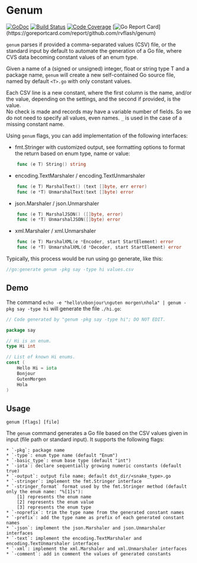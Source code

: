 # Genum

[![GoDoc](https://godoc.org/github.com/rvflash/genum?status.svg)](https://godoc.org/github.com/rvflash/genum)
[![Build Status](https://api.travis-ci.com/rvflash/genum.svg?branch=main)](https://travis-ci.com/rvflash/genum?branch=main)
[![Code Coverage](https://codecov.io/gh/rvflash/genum/branch/main/graph/badge.svg)](https://codecov.io/gh/rvflash/genum)
[![Go Report Card](https://goreportcard.com/badge/github.com/rvflash/genum?)](https://goreportcard.com/report/github.com/rvflash/genum)

`genum` parses if provided a comma-separated values (CSV) file, or the standard input by default to automate 
the generation of a Go file, where CVS data becoming constant values of an enum type.

Given a name of a (signed or unsigned) integer, float or string type T and a package name, 
`genum` will create a new self-contained Go source file, named by default `<T>.go` with only constant values.

Each CSV line is a new constant, where the first column is the name, and/or the value, depending on the settings, 
and the second if provided, is the value.   
No check is made and records may have a variable number of fields. So we do not need to specify all values, even names.
`_` is used in the case of a missing constant name. 

Using `genum` flags, you can add implementation of the following interfaces:

* fmt.Stringer with customized output, see formatting options  to format the return based on enum type, name or value:
```go
    func (e T) String() string
```
* encoding.TextMarshaler / encoding.TextUnmarshaler
```go
    func (e T) MarshalText() (text []byte, err error)
    func (e *T) UnmarshalText(text []byte) error
```
* json.Marshaler / json.Unmarshaler
```go
    func (e T) MarshalJSON() ([]byte, error)
    func (e *T) UnmarshalJSON([]byte) error
```
* xml.Marshaler / xml.Unmarshaler
```go
    func (e T) MarshalXML(e *Encoder, start StartElement) error
    func (e *T) UnmarshalXML(d *Decoder, start StartElement) error
```

Typically, this process would be run using go generate, like this:

```go
//go:generate genum -pkg say -type hi values.csv
```


## Demo

The command `echo -e "hello\nbonjour\nguten morgen\nhola" | genum -pkg say -type hi` will generate the file `./hi.go`:

```go
// Code generated by "genum -pkg say -type hi"; DO NOT EDIT.

package say

// Hi is an enum.
type Hi int

// List of known Hi enums.
const (
	Hello Hi = iota
	Bonjour
	GutenMorgen
	Hola
)

```


## Usage

```shell
genum [flags] [file]
```

The `genum` command generates a Go file based on the CSV values given in input (file path or standard input).
It supports the following flags:

    * `-pkg`: package name
    * `-type`: enum type name (default "Enum")
    * `-basic_type`: enum base type (default "int")
    * `-iota`: declare sequentially growing numeric constants (default true)
    * `-output`: output file name; default dst_dir/<snake_type>.go
    * `-stringer`: implement the fmt.Stringer interface
    * `-stringer_format` format used by the fmt.Stringer method (default only the enum name: "%[1]s"):
        [1] represents the enum name
        [2] represents the enum value
        [3] represents the enum type
    * `-noprefix`: trim the type name from the generated constant names
    * `-prefix`: add the type name as prefix of each generated constant names
    * `-json`: implement the json.Marshaler and json.Unmarshaler interfaces
    * `-text`: implement the encoding.TextMarshaler and encoding.TextUnmarshaler interfaces
    * `-xml`: implement the xml.Marshaler and xml.Unmarshaler interfaces
    * `-comment`: add in comment the values of generated constants